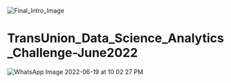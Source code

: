 ![Final_Intro_Image](https://user-images.githubusercontent.com/84449238/201462733-436e990c-804a-4824-9d2e-32e71c337d1c.jpg)

# TransUnion_Data_Science_Analytics_Challenge-June2022

![WhatsApp Image 2022-06-19 at 10 02 27 PM](https://user-images.githubusercontent.com/84449238/174592857-bf28d92d-ee6c-4728-b115-4214c6a0ac88.jpeg)
